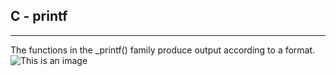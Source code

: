 ## C - printf

---

The functions in the \_printf() family produce output according to a format.
![This is an image](C:\Users\abidi\Downloads)
